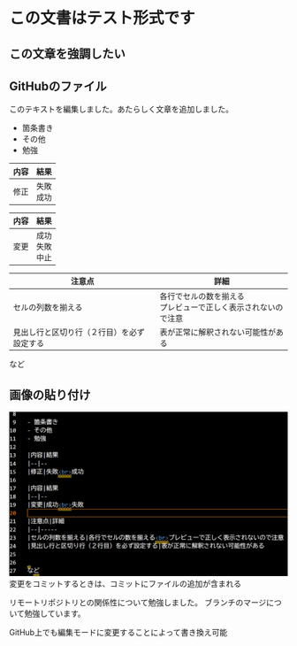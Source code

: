 # この文書はテスト形式です

## **この文章を強調したい**

## GitHubのファイル

このテキストを編集しました。あたらしく文章を追加しました。

- 箇条書き
- その他
- 勉強

|内容|結果
|--|--
|修正|失敗<br>成功

|内容|結果
|--|--
|変更|成功<br>失敗<br>中止

|注意点|詳細
|--|-----
|セルの列数を揃える|各行でセルの数を揃える<br>プレビューで正しく表示されないので注意
|見出し行と区切り行（２行目）を必ず設定する|表が正常に解釈されない可能性がある


など

## 画像の貼り付け

![test](img/test.png)
変更をコミットするときは、コミットにファイルの追加が含まれる

リモートリポジトリとの関係性について勉強しました。
ブランチのマージについて勉強しています。

GitHub上でも編集モードに変更することによって書き換え可能
